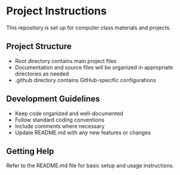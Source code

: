 # Project Instructions

This repository is set up for computer class materials and projects. 

## Project Structure
- Root directory contains main project files
- Documentation and source files will be organized in appropriate directories as needed
- .github directory contains GitHub-specific configurations

## Development Guidelines
- Keep code organized and well-documented
- Follow standard coding conventions
- Include comments where necessary
- Update README.md with any new features or changes

## Getting Help
Refer to the README.md file for basic setup and usage instructions.